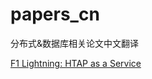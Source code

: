 # papers_cn
分布式&amp;数据库相关论文中文翻译

[F1 Lightning: HTAP as a Service](https://github.com/bekingcn/papers_cn/blob/main/F1%20Lightning%20-%20HTAP%20as%20a%20Service.md)

